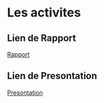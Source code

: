 # Les activites
## Lien de Rapport
[Rapport](https://imranesarsri.github.io/les_activites/)

## Lien de Presontation
[Presontation](https://imranesarsri.github.io/les_activites/presentation.html#/)